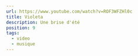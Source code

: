 ```yaml
---
url: https://www.youtube.com/watch?v=ROF3WFZHl0c
title: Violeta
description: Une brise d'été
position: 9
tags:
  - video
  - musique
---
```

